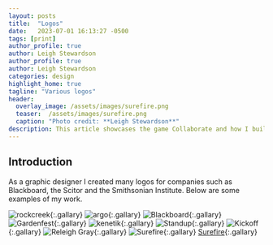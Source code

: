```yaml
---
layout: posts
title:  "Logos"
date:   2023-07-01 16:13:27 -0500
tags: [print]
author_profile: true
author: Leigh Stewardson
author_profile: true
author: Leigh Stewardson
categories: design
highlight_home: true
tagline: "Various logos"
header:
  overlay_image: /assets/images/surefire.png
  teaser:  /assets/images/surefire.png
  caption: "Photo credit: **Leigh Stewardson**"
description: This article showcases the game Collaborate and how I build it.
---
```


## Introduction
As a graphic designer I created many logos for companies such as Blackboard, the Scitor and the Smithsonian Institute. Below are some examples of my work.

![rockcreek](/assets/images/rockcreek.png){:.gallary}
![argo](/assets/images/argo.jpeg){:.gallary}
![Blackboard](/assets//images/blackboard.jpeg){:.gallary}
![Gardenfest](/assets/images/gardenfest.jpeg){:.gallary}
![kenetik](/assets/images/kenetik.png){:.gallary}
![Standup](/assets//images/standup.png){:.gallary}
![Kickoff](/assets//images/KO.png){:.gallary}
![Releigh Gray](/assets//images/rg.png){:.gallary}
![Surefire](/assets//images/surefire.png){:.gallary}
[Surefire](/assets//images/melt.gif){:.gallary}
